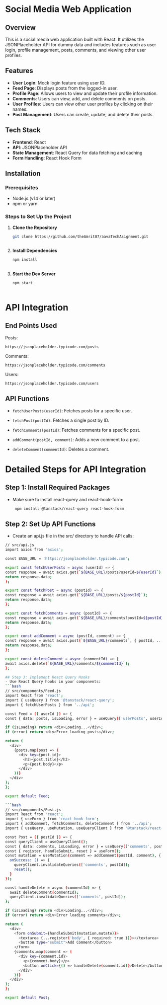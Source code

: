 # Social Media Web Application

## Overview

This is a social media web application built with React. It utilizes the JSONPlaceholder API for dummy data and includes features such as user login, profile management, posts, comments, and viewing other user profiles.

## Features

- **User Login**: Mock login feature using user ID.
- **Feed Page**: Displays posts from the logged-in user.
- **Profile Page**: Allows users to view and update their profile information.
- **Comments**: Users can view, add, and delete comments on posts.
- **User Profiles**: Users can view other user profiles by clicking on their names.
- **Post Management**: Users can create, update, and delete their posts.

## Tech Stack

- **Frontend**: React
- **API**: JSONPlaceholder API
- **State Management**: React Query for data fetching and caching
- **Form Handling**: React Hook Form

## Installation

### Prerequisites

- Node.js (v14 or later)
- npm or yarn

### Steps to Set Up the Project

1. **Clone the Repository**

   ```bash
   git clone https://github.com/theAmrit07/aavaTechAsignment.git
    

2. **Install Dependencies**

   ```bash
   npm install
 

3. **Start the Dev Server**
   ```bash
   npm start
 

# API Integration
   ## End Points Used
   Posts:
    
    https://jsonplaceholder.typicode.com/posts
   Comments:
    
    https://jsonplaceholder.typicode.com/comments
   Users:
   
    https://jsonplaceholder.typicode.com/users

   ## API Functions

- `fetchUserPosts(userId)`: Fetches posts for a specific user.

- `fetchPost(postId)`: Fetches a single post by ID.

- `fetchComments(postId)`: Fetches comments for a specific post.

- `addComment(postId, comment)`: Adds a new comment to a post.

- `deleteComment(commentId)`: Deletes a comment. 


# Detailed Steps for API Integration
 ## Step 1: Install Required Packages
- Make sure to install react-query and react-hook-form:
   ```bash
    npm install @tanstack/react-query react-hook-form

 ## Step 2: Set Up API Functions    
 - Create an api.js file in the src/ directory to handle API calls:
  ```bash
  // src/api.js
import axios from 'axios';

const BASE_URL = 'https://jsonplaceholder.typicode.com';

export const fetchUserPosts = async (userId) => {
  const response = await axios.get(`${BASE_URL}/posts?userId=${userId}`);
  return response.data;
};

export const fetchPost = async (postId) => {
  const response = await axios.get(`${BASE_URL}/posts/${postId}`);
  return response.data;
};

export const fetchComments = async (postId) => {
  const response = await axios.get(`${BASE_URL}/comments?postId=${postId}`);
  return response.data;
};

export const addComment = async (postId, comment) => {
  const response = await axios.post(`${BASE_URL}/comments`, { postId, ...comment });
  return response.data;
};

export const deleteComment = async (commentId) => {
  await axios.delete(`${BASE_URL}/comments/${commentId}`);
};

## Step 3: Implement React Query Hooks
- Use React Query hooks in your components:
```bash
// src/components/Feed.js
import React from 'react';
import { useQuery } from '@tanstack/react-query';
import { fetchUserPosts } from '../api';

const Feed = ({ userId }) => {
  const { data: posts, isLoading, error } = useQuery(['userPosts', userId], () => fetchUserPosts(userId));

  if (isLoading) return <div>Loading...</div>;
  if (error) return <div>Error loading posts</div>;

  return (
    <div>
      {posts.map(post => (
        <div key={post.id}>
          <h2>{post.title}</h2>
          <p>{post.body}</p>
        </div>
      ))}
    </div>
  );
};

export default Feed;

```bash
// src/components/Post.js
import React from 'react';
import { useForm } from 'react-hook-form';
import { addComment, fetchComments, deleteComment } from '../api';
import { useQuery, useMutation, useQueryClient } from '@tanstack/react-query';

const Post = ({ postId }) => {
  const queryClient = useQueryClient();
  const { data: comments, isLoading, error } = useQuery(['comments', postId], () => fetchComments(postId));
  const { register, handleSubmit, reset } = useForm();
  const mutation = useMutation(comment => addComment(postId, comment), {
    onSuccess: () => {
      queryClient.invalidateQueries(['comments', postId]);
      reset();
    }
  });

  const handleDelete = async (commentId) => {
    await deleteComment(commentId);
    queryClient.invalidateQueries(['comments', postId]);
  };

  if (isLoading) return <div>Loading...</div>;
  if (error) return <div>Error loading comments</div>;

  return (
    <div>
      <form onSubmit={handleSubmit(mutation.mutate)}>
        <textarea {...register('body', { required: true })}></textarea>
        <button type="submit">Add Comment</button>
      </form>
      {comments.map(comment => (
        <div key={comment.id}>
          <p>{comment.body}</p>
          <button onClick={() => handleDelete(comment.id)}>Delete</button>
        </div>
      ))}
    </div>
  );
};

export default Post;


